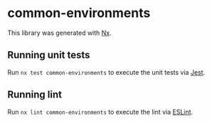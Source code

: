 # common-environments

This library was generated with [Nx](https://nx.dev).

## Running unit tests

Run `nx test common-environments` to execute the unit tests via [Jest](https://jestjs.io).

## Running lint

Run `nx lint common-environments` to execute the lint via [ESLint](https://eslint.org/).
